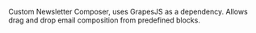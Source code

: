 Custom Newsletter Composer, uses GrapesJS as a dependency. Allows drag and drop email composition from predefined blocks.
